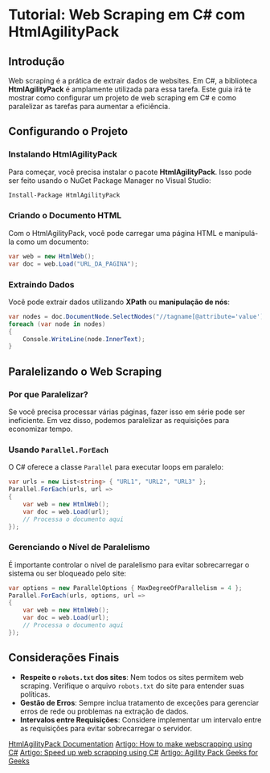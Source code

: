 
# Tutorial: Web Scraping em C# com HtmlAgilityPack

## Introdução

Web scraping é a prática de extrair dados de websites. Em C#, a biblioteca **HtmlAgilityPack** é amplamente utilizada para essa tarefa. Este guia irá te mostrar como configurar um projeto de web scraping em C# e como paralelizar as tarefas para aumentar a eficiência.

## Configurando o Projeto

### Instalando HtmlAgilityPack

Para começar, você precisa instalar o pacote **HtmlAgilityPack**. Isso pode ser feito usando o NuGet Package Manager no Visual Studio:

```bash
Install-Package HtmlAgilityPack
```

### Criando o Documento HTML

Com o HtmlAgilityPack, você pode carregar uma página HTML e manipulá-la como um documento:

```c#
var web = new HtmlWeb();
var doc = web.Load("URL_DA_PAGINA");
```

### Extraindo Dados

Você pode extrair dados utilizando **XPath** ou **manipulação de nós**:

```c#
var nodes = doc.DocumentNode.SelectNodes("//tagname[@attribute='value']");
foreach (var node in nodes)
{
    Console.WriteLine(node.InnerText);
}
```

## Paralelizando o Web Scraping

### Por que Paralelizar?

Se você precisa processar várias páginas, fazer isso em série pode ser ineficiente. Em vez disso, podemos paralelizar as requisições para economizar tempo.

### Usando `Parallel.ForEach`

O C# oferece a classe `Parallel` para executar loops em paralelo:

```C#
var urls = new List<string> { "URL1", "URL2", "URL3" };
Parallel.ForEach(urls, url =>
{
    var web = new HtmlWeb();
    var doc = web.Load(url);
    // Processa o documento aqui
});
```

### Gerenciando o Nível de Paralelismo

É importante controlar o nível de paralelismo para evitar sobrecarregar o sistema ou ser bloqueado pelo site:

```c#
var options = new ParallelOptions { MaxDegreeOfParallelism = 4 };
Parallel.ForEach(urls, options, url =>
{
    var web = new HtmlWeb();
    var doc = web.Load(url);
    // Processa o documento aqui
});
```

## Considerações Finais

- **Respeite o `robots.txt` dos sites**: Nem todos os sites permitem web scraping. Verifique o arquivo `robots.txt` do site para entender suas políticas.
- **Gestão de Erros**: Sempre inclua tratamento de exceções para gerenciar erros de rede ou problemas na extração de dados.
- **Intervalos entre Requisições**: Considere implementar um intervalo entre as requisições para evitar sobrecarregar o servidor.

<seealso>
    <category ref="wrs">
        <a href="https://html-agility-pack.net/">HtmlAgilityPack Documentation</a>
        <a href="https://dev.to/lleonardogr/how-to-make-webscrapping-using-c-597b">Artigo: How to make webscrapping using C#</a>
        <a href="https://dev.to/lleonardogr/parallelizing-web-scrapping-using-c-1d1p">Artigo: Speed up web scrapping using C#</a>
        <a href="https://www.geeksforgeeks.org/how-to-use-html-agility-pack/">Artigo: Agility Pack Geeks for Geeks</a>
    </category>
</seealso>